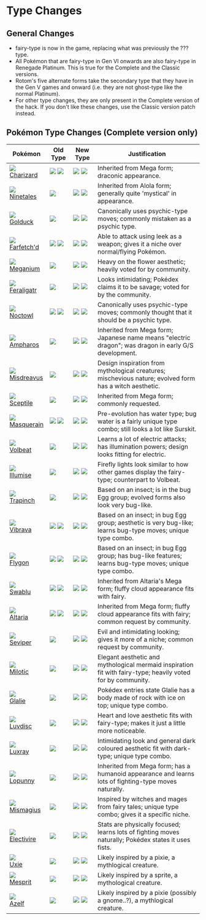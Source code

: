 # Type Changes

## General Changes

- fairy-type is now in the game, replacing what was previously the ??? type.
- All Pokémon that are fairy-type in Gen VI onwards are also fairy-type in Renegade Platinum. This is true for the Complete and the Classic versions.
- Rotom's five alternate forms take the secondary type that they have in the Gen V games and onward (i.e. they are not ghost-type like the normal Platinum).
- For other type changes, they are only present in the Complete version of the hack. If you don't like these changes, use the Classic version patch instead.

## Pokémon Type Changes (Complete version only)

Pokémon                   | Old Type                  | New Type                   | Justification
---                       | ---                       | ---                        | ---
![][006]<br> [Charizard]  | ![][fire]  ![][flying]    | ![][fire]  ![][dragon]     | Inherited from Mega form; draconic appearance.
![][038]<br> [Ninetales]  | ![][fire]                 | ![][fire]  ![][fairy]      | Inherited from Alola form; generally quite 'mystical' in appearance.
![][055]<br> [Golduck]    | ![][water]                | ![][water]  ![][psychic]   | Canonically uses psychic-type moves; commonly mistaken as a psychic type.
![][083]<br> [Farfetch'd] | ![][normal]  ![][flying]  | ![][fight]  ![][flying]    | Able to attack using leek as a weapon; gives it a niche over normal/flying Pokémon.
![][154]<br> [Meganium]   | ![][grass]                | ![][grass]  ![][fairy]     | Heavy on the flower aesthetic; heavily voted for by community.
![][160]<br> [Feraligatr] | ![][water]                | ![][water]  ![][dark]      | Looks intimidating; Pokédex claims it to be savage; voted for by the community.
![][164]<br> [Noctowl]    | ![][normal]  ![][flying]  | ![][psychic]  ![][flying]  | Canonically uses psychic-type moves; commonly thought that it should be a psychic type.
![][181]<br> [Ampharos]   | ![][electric]             | ![][electric]  ![][dragon] | Inherited from Mega form; Japanese name means "electric dragon"; was dragon in early G/S development.
![][200]<br> [Misdreavus] | ![][ghost]                | ![][ghost]  ![][fairy]     | Design inspiration from mythological creatures; mischevious nature; evolved form has a witch aesthetic.
![][254]<br> [Sceptile]   | ![][grass]                | ![][grass]  ![][dragon]    | Inherited from Mega form; commonly requested.
![][284]<br> [Masquerain] | ![][bug]      ![][flying] | ![][bug]  ![][water]       | Pre-evolution has water type; bug water is a fairly unique type combo; still looks a lot like Surskit.
![][313]<br> [Volbeat]    | ![][bug]                  | ![][bug]  ![][electric]    | Learns a lot of electric attacks; has illumination powers; design looks fitting for electric.
![][314]<br> [Illumise]   | ![][bug]                  | ![][bug]  ![][fairy]       | Firefly lights look similar to how other games display the fairy-type; counterpart to Volbeat.
![][328]<br> [Trapinch]   | ![][ground]               | ![][bug]  ![][ground]      | Based on an insect; is in the bug Egg group; evolved forms also look very bug-like.
![][329]<br> [Vibrava]    | ![][ground]  ![][dragon]  | ![][bug]  ![][dragon]      | Based on an insect; in bug Egg group; aesthetic is very bug-like; learns bug-type moves; unique type combo.
![][330]<br> [Flygon]     | ![][ground]  ![][dragon]  | ![][bug]  ![][dragon]      | Based on an insect; in bug Egg group; has bug-like features; learns bug-type moves; unique type combo.
![][333]<br> [Swablu]     | ![][normal]  ![][flying]  | ![][fairy]  ![][flying]    | Inherited from Altaria's Mega form; fluffy cloud appearance fits with fairy.
![][334]<br> [Altaria]    | ![][dragon]  ![][flying]  | ![][dragon]  ![][fairy]    | Inherited from Mega form; fluffy cloud appearance fits with fairy; common request by community.
![][336]<br> [Seviper]    | ![][poison]               | ![][poison]  ![][dark]     | Evil and intimidating looking; gives it more of a niche; common request by community.
![][350]<br> [Milotic]    | ![][water]                | ![][water]  ![][fairy]     | Elegant aesthetic and mythological mermaid inspiration fit with fairy-type; heavily voted for by community.
![][362]<br> [Glalie]     | ![][ice]                  | ![][ice]  ![][rock]        | Pokédex entries state Glalie has a body made of rock with ice on top; unique type combo.
![][370]<br> [Luvdisc]    | ![][water]                | ![][water]  ![][fairy]     | Heart and love aesthetic fits with fairy-type; makes it just a little more noticeable.
![][405]<br> [Luxray]     | ![][electric]             | ![][electric]  ![][dark]   | Intimidating look and general dark coloured aesthetic fit with dark-type; unique type combo.
![][428]<br> [Lopunny]    | ![][normal]               | ![][normal]  ![][fight]    | Inherited from Mega form; has a humanoid appearance and learns lots of fighting-type moves naturally.
![][429]<br> [Mismagius]  | ![][ghost]                | ![][ghost]  ![][fairy]     | Inspired by witches and mages from fairy tales; unique type combo; gives it a specific niche.
![][466]<br> [Electivire] | ![][electric]             | ![][electric]  ![][fight]  | Stats are physically focused; learns lots of fighting moves naturally; Pokédex states it uses fists.
![][480]<br> [Uxie]       | ![][psychic]              | ![][psychic]  ![][fairy]   | Likely inspired by a pixie, a mythlogical creature.
![][481]<br> [Mesprit]    | ![][psychic]              | ![][psychic]  ![][fairy]   | Likely inspired by a sprite, a mythological creature.
![][482]<br> [Azelf]      | ![][psychic]              | ![][psychic]  ![][fairy]   | Likely inspired by a pixie (possibly a gnome..?), a mythlogical creature.

[Charizard]: ../pokemon_changes/006/
[Ninetales]: ../pokemon_changes/038/
[Golduck]: ../pokemon_changes/055/
[Farfetch'd]: ../pokemon_changes/083/
[Meganium]: ../pokemon_changes/154/
[Feraligatr]: ../pokemon_changes/160/
[Noctowl]: ../pokemon_changes/164/
[Ampharos]: ../pokemon_changes/181/
[Misdreavus]: ../pokemon_changes/200/
[Sceptile]: ../pokemon_changes/254/
[Masquerain]: ../pokemon_changes/284/
[Volbeat]: ../pokemon_changes/313/
[Illumise]: ../pokemon_changes/314/
[Trapinch]: ../pokemon_changes/328/
[Vibrava]: ../pokemon_changes/329/
[Flygon]: ../pokemon_changes/330/
[Swablu]: ../pokemon_changes/333/
[Altaria]: ../pokemon_changes/334/
[Seviper]: ../pokemon_changes/336/
[Milotic]: ../pokemon_changes/350/
[Glalie]: ../pokemon_changes/362/
[Luvdisc]: ../pokemon_changes/370/
[Luxray]: ../pokemon_changes/405/
[Lopunny]: ../pokemon_changes/428/
[Mismagius]: ../pokemon_changes/429/
[Electivire]: ../pokemon_changes/466/
[Uxie]: ../pokemon_changes/480/
[Mesprit]: ../pokemon_changes/481/
[Azelf]: ../pokemon_changes/482/
[006]: ./img/pokemon/006.png
[038]: ./img/pokemon/038.png
[055]: ./img/pokemon/055.png
[083]: ./img/pokemon/083.png
[154]: ./img/pokemon/154.png
[160]: ./img/pokemon/160.png
[164]: ./img/pokemon/164.png
[181]: ./img/pokemon/181.png
[200]: ./img/pokemon/200.png
[254]: ./img/pokemon/254.png
[284]: ./img/pokemon/284.png
[313]: ./img/pokemon/313.png
[314]: ./img/pokemon/314.png
[328]: ./img/pokemon/328.png
[329]: ./img/pokemon/329.png
[330]: ./img/pokemon/330.png
[333]: ./img/pokemon/333.png
[334]: ./img/pokemon/334.png
[336]: ./img/pokemon/336.png
[350]: ./img/pokemon/350.png
[362]: ./img/pokemon/362.png
[370]: ./img/pokemon/370.png
[405]: ./img/pokemon/405.png
[428]: ./img/pokemon/428.png
[429]: ./img/pokemon/429.png
[466]: ./img/pokemon/466.png
[480]: ./img/pokemon/480.png
[481]: ./img/pokemon/481.png
[482]: ./img/pokemon/482.png
[normal]: ./img/types/normal.png
[fire]: ./img/types/fire.png
[water]: ./img/types/water.png
[flying]: ./img/types/flying.png
[grass]: ./img/types/grass.png
[poison]: ./img/types/poison.png
[electric]: ./img/types/electric.png
[ground]: ./img/types/ground.png
[psychic]: ./img/types/psychic.png
[rock]: ./img/types/rock.png
[ice]: ./img/types/ice.png
[bug]: ./img/types/bug.png
[dragon]: ./img/types/dragon.png
[ghost]: ./img/types/ghost.png
[dark]: ./img/types/dark.png
[fairy]: ./img/types/fairy.png
[fight]: ./img/types/fight.png
